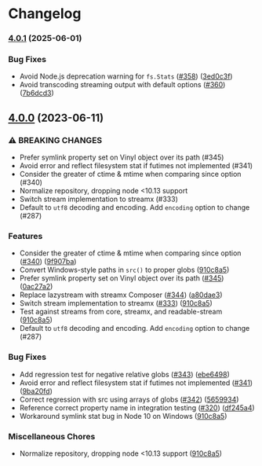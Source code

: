 # Changelog

### [4.0.1](https://www.github.com/gulpjs/vinyl-fs/compare/v4.0.0...v4.0.1) (2025-06-01)


### Bug Fixes

* Avoid Node.js deprecation warning for `fs.Stats` ([#358](https://www.github.com/gulpjs/vinyl-fs/issues/358)) ([3ed0c3f](https://www.github.com/gulpjs/vinyl-fs/commit/3ed0c3f104fec5f05ffc68f198fdc0aae7a68efe))
* Avoid transcoding streaming output with default options ([#360](https://www.github.com/gulpjs/vinyl-fs/issues/360)) ([7b6dcd3](https://www.github.com/gulpjs/vinyl-fs/commit/7b6dcd3561cee6cae2e90ae9096cb1ca31953db5))

## [4.0.0](https://www.github.com/gulpjs/vinyl-fs/compare/v3.0.3...v4.0.0) (2023-06-11)


### ⚠ BREAKING CHANGES

* Prefer symlink property set on Vinyl object over its path (#345)
* Avoid error and reflect filesystem stat if futimes not implemented (#341)
* Consider the greater of ctime & mtime when comparing since option (#340)
* Normalize repository, dropping node <10.13 support
* Switch stream implementation to streamx (#333)
* Default to `utf8` decoding and encoding. Add `encoding` option to change (#287)

### Features

* Consider the greater of ctime & mtime when comparing since option ([#340](https://www.github.com/gulpjs/vinyl-fs/issues/340)) ([9f907ba](https://www.github.com/gulpjs/vinyl-fs/commit/9f907ba92c71b336b5f82be3881b72328bcea4d7))
* Convert Windows-style paths in `src()` to proper globs ([910c8a5](https://www.github.com/gulpjs/vinyl-fs/commit/910c8a521834d5aa9dec5a83102b59ba5c531e08))
* Prefer symlink property set on Vinyl object over its path ([#345](https://www.github.com/gulpjs/vinyl-fs/issues/345)) ([0ac27a2](https://www.github.com/gulpjs/vinyl-fs/commit/0ac27a284e9e02530b1865b2574c03943cec7446))
* Replace lazystream with streamx Composer ([#344](https://www.github.com/gulpjs/vinyl-fs/issues/344)) ([a80dae3](https://www.github.com/gulpjs/vinyl-fs/commit/a80dae30d7fb1c0f51acc00170648792f740b54b))
* Switch stream implementation to streamx ([#333](https://www.github.com/gulpjs/vinyl-fs/issues/333)) ([910c8a5](https://www.github.com/gulpjs/vinyl-fs/commit/910c8a521834d5aa9dec5a83102b59ba5c531e08))
* Test against streams from core, streamx, and readable-stream ([910c8a5](https://www.github.com/gulpjs/vinyl-fs/commit/910c8a521834d5aa9dec5a83102b59ba5c531e08))
* Default to `utf8` decoding and encoding. Add `encoding` option to change (#287)

### Bug Fixes

* Add regression test for negative relative globs ([#343](https://www.github.com/gulpjs/vinyl-fs/issues/343)) ([ebe6498](https://www.github.com/gulpjs/vinyl-fs/commit/ebe6498124294306a7491958aebf0d3a184bdf11))
* Avoid error and reflect filesystem stat if futimes not implemented ([#341](https://www.github.com/gulpjs/vinyl-fs/issues/341)) ([9ba20fd](https://www.github.com/gulpjs/vinyl-fs/commit/9ba20fd04a6c3a0f191134d60ea6c525259fa237))
* Correct regression with src using arrays of globs ([#342](https://www.github.com/gulpjs/vinyl-fs/issues/342)) ([5659934](https://www.github.com/gulpjs/vinyl-fs/commit/565993435f9d15712ade3c7c422030d3022f3742))
* Reference correct property name in integration testing ([#320](https://www.github.com/gulpjs/vinyl-fs/issues/320)) ([df245a4](https://www.github.com/gulpjs/vinyl-fs/commit/df245a40f5dbe37ca620ee71f1a7930cfccb5e42))
* Workaround symlink stat bug in Node 10 on Windows ([910c8a5](https://www.github.com/gulpjs/vinyl-fs/commit/910c8a521834d5aa9dec5a83102b59ba5c531e08))


### Miscellaneous Chores

* Normalize repository, dropping node <10.13 support ([910c8a5](https://www.github.com/gulpjs/vinyl-fs/commit/910c8a521834d5aa9dec5a83102b59ba5c531e08))
